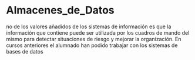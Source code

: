 # Almacenes_de_Datos
no de los valores añadidos de los sistemas de información es que la información que contiene puede ser utilizada por los cuadros de mando del mismo para detectar situaciones de riesgo y mejorar la organización. En cursos anteriores el alumnado han podido trabajar con los sistemas de bases de datos
